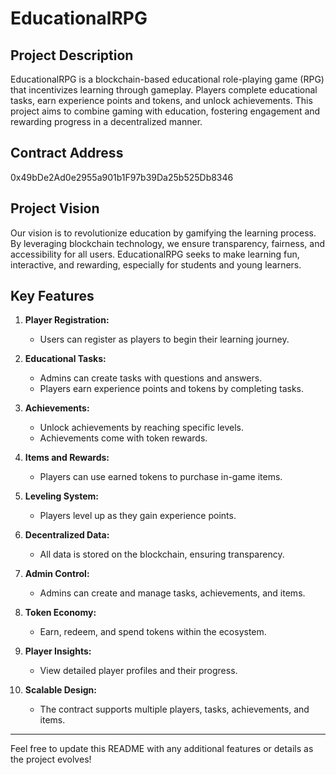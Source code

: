 # EducationalRPG

## Project Description
EducationalRPG is a blockchain-based educational role-playing game (RPG) that incentivizes learning through gameplay. Players complete educational tasks, earn experience points and tokens, and unlock achievements. This project aims to combine gaming with education, fostering engagement and rewarding progress in a decentralized manner.

## Contract Address
0x49bDe2Ad0e2955a901b1F97b39Da25b525Db8346

## Project Vision
Our vision is to revolutionize education by gamifying the learning process. By leveraging blockchain technology, we ensure transparency, fairness, and accessibility for all users. EducationalRPG seeks to make learning fun, interactive, and rewarding, especially for students and young learners.

## Key Features

1. **Player Registration:**
   - Users can register as players to begin their learning journey.

2. **Educational Tasks:**
   - Admins can create tasks with questions and answers.
   - Players earn experience points and tokens by completing tasks.

3. **Achievements:**
   - Unlock achievements by reaching specific levels.
   - Achievements come with token rewards.

4. **Items and Rewards:**
   - Players can use earned tokens to purchase in-game items.

5. **Leveling System:**
   - Players level up as they gain experience points.

6. **Decentralized Data:**
   - All data is stored on the blockchain, ensuring transparency.

7. **Admin Control:**
   - Admins can create and manage tasks, achievements, and items.

8. **Token Economy:**
   - Earn, redeem, and spend tokens within the ecosystem.

9. **Player Insights:**
   - View detailed player profiles and their progress.

10. **Scalable Design:**
    - The contract supports multiple players, tasks, achievements, and items.

---

Feel free to update this README with any additional features or details as the project evolves!
